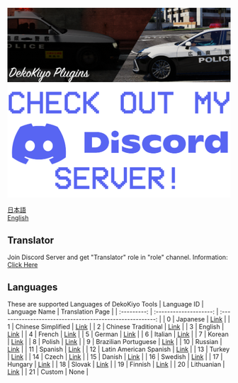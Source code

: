 <p align="center">

[![Primary](./Readme/Images/Main.png)](https://www.lcpdfr.com/downloads/gta5mods/scripts/43022-dynamic-lspdfr-add-callouts-and-more/)
[![Discord](./Readme/Images/Discord.png)](https://discord.gg/ZxJbeR9Agg)

</p>

[日本語](https://github.com/DekoKiyo/DekoKiyoPlugins/blob/main/Readme/Japanese.md)<br>
[English](https://github.com/DekoKiyo/DekoKiyoPlugins/blob/main/Readme/English.md)<br>

## Translator
Join Discord Server and get "Translator" role in "role" channel.
Information: [Click Here](https://github.com/DekoKiyo/DekoKiyoPlugins/blob/main/Readme/HowToTranslate.md)

## Languages
These are supported Languages of DekoKiyo Tools
| Language ID |     Language Name      |                     Translation Page                      |
| :---------: | :--------------------: | :-------------------------------------------------------: |
|      0      |        Japanese        |   [Link](https://crowdin.com/project/dekokiyoplugin/ja)   |
|      1      |   Chinese Simplified   | [Link](https://crowdin.com/project/dekokiyoplugin/zh-TW)  |
|      2      |  Chinese Traditional   | [Link](https://crowdin.com/project/dekokiyoplugin/zh-CN)  |
|      3      |        English         |   [Link](https://crowdin.com/project/dekokiyoplugin/en)   |
|      4      |         French         |   [Link](https://crowdin.com/project/dekokiyoplugin/fr)   |
|      5      |         German         |   [Link](https://crowdin.com/project/dekokiyoplugin/de)   |
|      6      |        Italian         |   [Link](https://crowdin.com/project/dekokiyoplugin/it)   |
|      7      |         Korean         |   [Link](https://crowdin.com/project/dekokiyoplugin/ko)   |
|      8      |         Polish         | [Link](https://crowdin.com/project/dekokiyoplugin/pt-PT)  |
|      9      |  Brazilian Portuguese  | [Link](https://crowdin.com/project/dekokiyoplugin/pt-BR)  |
|     10      |        Russian         |   [Link](https://crowdin.com/project/dekokiyoplugin/ru)   |
|     11      |        Spanish         | [Link](https://crowdin.com/project/dekokiyoplugin/es-ES)  |
|     12      | Latin American Spanish | [Link](https://crowdin.com/project/dekokiyoplugin/es-419) |
|     13      |         Turkey         |   [Link](https://crowdin.com/project/dekokiyoplugin/tr)   |
|     14      |         Czech          |   [Link](https://crowdin.com/project/dekokiyoplugin/cs)   |
|     15      |         Danish         |   [Link](https://crowdin.com/project/dekokiyoplugin/da)   |
|     16      |        Swedish         | [Link](https://crowdin.com/project/dekokiyoplugin/sw-SE)  |
|     17      |        Hungary         |   [Link](https://crowdin.com/project/dekokiyoplugin/hu)   |
|     18      |         Slovak         |   [Link](https://crowdin.com/project/dekokiyoplugin/sk)   |
|     19      |        Finnish         |   [Link](https://crowdin.com/project/dekokiyoplugin/fi)   |
|     20      |       Lithuanian       |   [Link](https://crowdin.com/project/dekokiyoplugin/lt)   |
|     21      |         Custom         |                           None                            |